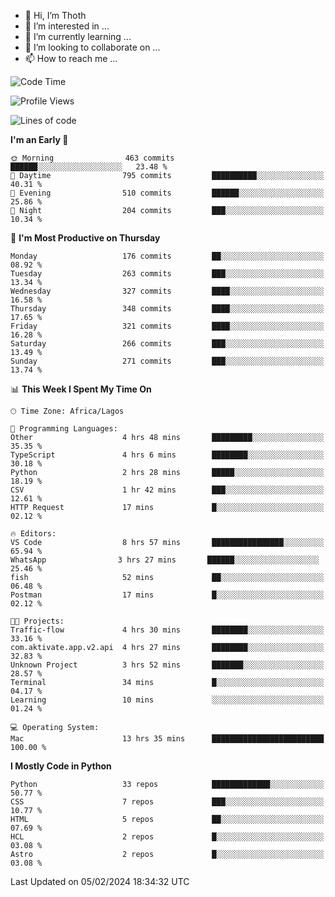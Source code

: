 <!---
thoth2357/thoth2357 is a ✨ special ✨ repository because its `README.md` (this file) appears on your GitHub profile.
You can click the Preview link to take a look at your changes.
--->

- 👋 Hi, I’m Thoth
- 👀 I’m interested in ...
- 🌱 I’m currently learning ...
- 💞️ I’m looking to collaborate on ...
- 📫 How to reach me ...




<!--START_SECTION:waka-->
![Code Time](http://img.shields.io/badge/Code%20Time-2%2C702%20hrs%208%20mins-blue)

![Profile Views](http://img.shields.io/badge/Profile%20Views-0-blue)

![Lines of code](https://img.shields.io/badge/From%20Hello%20World%20I%27ve%20Written-30.8%20million%20lines%20of%20code-blue)

**I'm an Early 🐤** 

```text
🌞 Morning                463 commits         ██████░░░░░░░░░░░░░░░░░░░   23.48 % 
🌆 Daytime                795 commits         ██████████░░░░░░░░░░░░░░░   40.31 % 
🌃 Evening                510 commits         ██████░░░░░░░░░░░░░░░░░░░   25.86 % 
🌙 Night                  204 commits         ███░░░░░░░░░░░░░░░░░░░░░░   10.34 % 
```
📅 **I'm Most Productive on Thursday** 

```text
Monday                   176 commits         ██░░░░░░░░░░░░░░░░░░░░░░░   08.92 % 
Tuesday                  263 commits         ███░░░░░░░░░░░░░░░░░░░░░░   13.34 % 
Wednesday                327 commits         ████░░░░░░░░░░░░░░░░░░░░░   16.58 % 
Thursday                 348 commits         ████░░░░░░░░░░░░░░░░░░░░░   17.65 % 
Friday                   321 commits         ████░░░░░░░░░░░░░░░░░░░░░   16.28 % 
Saturday                 266 commits         ███░░░░░░░░░░░░░░░░░░░░░░   13.49 % 
Sunday                   271 commits         ███░░░░░░░░░░░░░░░░░░░░░░   13.74 % 
```


📊 **This Week I Spent My Time On** 

```text
🕑︎ Time Zone: Africa/Lagos

💬 Programming Languages: 
Other                    4 hrs 48 mins       █████████░░░░░░░░░░░░░░░░   35.35 % 
TypeScript               4 hrs 6 mins        ████████░░░░░░░░░░░░░░░░░   30.18 % 
Python                   2 hrs 28 mins       █████░░░░░░░░░░░░░░░░░░░░   18.19 % 
CSV                      1 hr 42 mins        ███░░░░░░░░░░░░░░░░░░░░░░   12.61 % 
HTTP Request             17 mins             █░░░░░░░░░░░░░░░░░░░░░░░░   02.12 % 

🔥 Editors: 
VS Code                  8 hrs 57 mins       ████████████████░░░░░░░░░   65.94 % 
‎WhatsApp                3 hrs 27 mins       ██████░░░░░░░░░░░░░░░░░░░   25.46 % 
fish                     52 mins             ██░░░░░░░░░░░░░░░░░░░░░░░   06.48 % 
Postman                  17 mins             █░░░░░░░░░░░░░░░░░░░░░░░░   02.12 % 

🐱‍💻 Projects: 
Traffic-flow             4 hrs 30 mins       ████████░░░░░░░░░░░░░░░░░   33.16 % 
com.aktivate.app.v2.api  4 hrs 27 mins       ████████░░░░░░░░░░░░░░░░░   32.83 % 
Unknown Project          3 hrs 52 mins       ███████░░░░░░░░░░░░░░░░░░   28.57 % 
Terminal                 34 mins             █░░░░░░░░░░░░░░░░░░░░░░░░   04.17 % 
Learning                 10 mins             ░░░░░░░░░░░░░░░░░░░░░░░░░   01.24 % 

💻 Operating System: 
Mac                      13 hrs 35 mins      █████████████████████████   100.00 % 
```

**I Mostly Code in Python** 

```text
Python                   33 repos            █████████████░░░░░░░░░░░░   50.77 % 
CSS                      7 repos             ███░░░░░░░░░░░░░░░░░░░░░░   10.77 % 
HTML                     5 repos             ██░░░░░░░░░░░░░░░░░░░░░░░   07.69 % 
HCL                      2 repos             █░░░░░░░░░░░░░░░░░░░░░░░░   03.08 % 
Astro                    2 repos             █░░░░░░░░░░░░░░░░░░░░░░░░   03.08 % 
```




 Last Updated on 05/02/2024 18:34:32 UTC
<!--END_SECTION:waka-->
<!--![](http://github-profile-summary-cards.vercel.app/api/cards/profile-details?username=thoth2357&theme=2077)

![](http://github-profile-summary-cards.vercel.app/api/cards/stats?username=thoth2357&theme=2077)![](http://github-profile-summary-cards.vercel.app/api/cards/productive-time?username=thoth2357&theme=2077&utcOffset=8) -->
